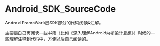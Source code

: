 # Android_SDK_SourceCode
Android FrameWork层SDK部分的代码阅读&amp;注解。

主要是自己再阅读一些书籍（比如《深入理解Android内核设计思想》）时候的一些理解注释到代码中，方便以后自己阅读的。
